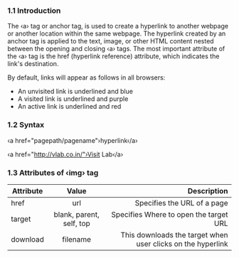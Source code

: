 ### 1.1 Introduction

The ‹a› tag or anchor tag, is used to create a hyperlink to another webpage or another location within the same webpage. The hyperlink created by an anchor tag is applied to the text, image, or other HTML content nested between the opening and closing ‹a› tags. The most important attribute of the ‹a› tag is the href (hyperlink reference) attribute, which indicates the link's destination.

By default, links will appear as follows in all browsers:

  - An unvisited link is underlined and blue
  - A visited link is underlined and purple
  - An active link is underlined and red


### 1.2 Syntax


‹a href="pagepath/pagename"›hyperlink‹/a›

‹a href="http://vlab.co.in/"›Visit Lab‹/a›


### 1.3 Attributes of ‹img› tag

|	Attribute   |     Value      |  Description    |
|----------|:-------------:|------:|
|  href |   url |  Specifies the URL of a page|
| 	target	 |   blank, parent, self, top  |  Specifies Where to open the target URL |
| download |  filename |  This downloads the target when user clicks on the   hyperlink |

